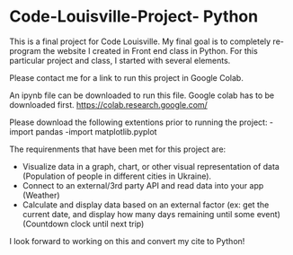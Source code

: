 # Code-Louisville-Project- Python

This is a final project for Code Louisville. My final goal is to completely re-program the website I created in Front end class in Python. For this particular project and class, I started with several elements. 

Please contact me for a link to run this project in Google Colab. 

An ipynb file can be downloaded to run this file. Google colab has to be downloaded first. https://colab.research.google.com/

Please download the following extentions prior to running the project:
-import pandas 
-import matplotlib.pyplot


The requirenments that have been met for this project are:
- Visualize data in a graph, chart, or other visual representation of data (Population of people in different cities in Ukraine).
- Connect to an external/3rd party API and read data into your app (Weather)
- Calculate and display data based on an external factor (ex: get the current date, and display how many days remaining until some event) (Countdown clock until next trip)

I look forward to working on this and convert my cite to Python! 










